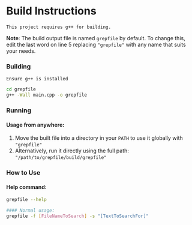 # Build Instructions

`This project requires g++ for building.`

**Note**: The build output file is named `grepfile` by default. To change this, edit the last word on line 5 replacing `"grepfile"` with any name that suits your needs.

### Building  
`Ensure g++ is installed`

```bash
cd grepfile
g++ -Wall main.cpp -o grepfile
```
### Running

#### Usage from anywhere:
1. Move the built file into a directory in your `PATH` to use it globally with `"grepfile"`
2. Alternatively, run it directly using the full path:
`"/path/to/grepfile/build/grepfile"`

### How to Use

#### Help command:
```bash
grepfile --help

#### Normal usage:
grepfile -f [FileNameToSearch] -s "[TextToSearchFor]"
```